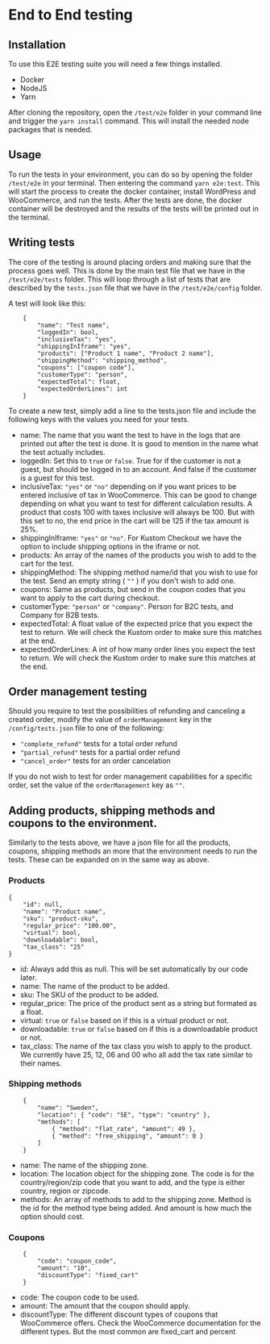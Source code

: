 # End to End testing

## Installation
To use this E2E testing suite you will need a few things installed.
- Docker
- NodeJS
- Yarn

After cloning the repository, open the `/test/e2e` folder in your command line and trigger the `yarn install` command. This will install the needed node packages that is needed.

## Usage
To run the tests in your environment, you can do so by opening the folder `/test/e2e` in your terminal. Then entering the command `yarn e2e:test`. This will start the process to create the docker container, install WordPress and WooCommerce, and run the tests. After the tests are done, the docker container will be destroyed and the results of the tests will be printed out in the terminal.

## Writing tests
The core of the testing is around placing orders and making sure that the process goes well. This is done by the main test file that we have in the `/test/e2e/tests` folder. This will loop through a list of tests that are described by the `tests.json` file that we have in the `/test/e2e/config` folder.

A test will look like this:
````
	{
		"name": "Test name",
		"loggedIn": bool,
		"inclusiveTax": "yes",
		"shippingInIframe": "yes",
		"products": ["Product 1 name", "Product 2 name"],
		"shippingMethod": "shipping_method",
		"coupons": ["coupon code"],
		"customerType": "person",
		"expectedTotal": float,
		"expectedOrderLines": int
	}
````
To create a new test, simply add a line to the tests.json file and include the following keys with the values you need for your tests.
- name: The name that you want the test to have in the logs that are printed out after the test is done. It is good to mention in the name what the test actually includes.
- loggedIn: Set this to `true` or `false`. True for if the customer is not a guest, but should be logged in to an account. And false if the customer is a guest for this test.
- inclusiveTax: `"yes"` or `"no"` depending on if you want prices to be entered inclusive of tax in WooCommerce. This can be good to change depending on what you want to test for different calculation results. A product that costs 100 with taxes inclusive will always be 100. But with this set to no, the end price in the cart will be 125 if the tax amount is 25%.
- shippingInIframe: `"yes"` or `"no"`. For Kustom Checkout we have the option to include shipping options in the iframe or not.
- products: An array of the names of the products you wish to add to the cart for the test.
- shippingMethod: The shipping method name/id that you wish to use for the test. Send an empty string ( `""` ) if you don't wish to add one.
- coupons: Same as products, but send in the coupon codes that you want to apply to the cart during checkout.
- customerType: `"person"` or `"company"`. Person for B2C tests, and Company for B2B tests.
- expectedTotal: A float value of the expected price that you expect the test to return. We will check the Kustom order to make sure this matches at the end.
- expectedOrderLines: A int of how many order lines you expect the test to return. We will check the Kustom order to make sure this matches at the end.

## Order management testing
Should you require to test the possibilities of refunding and canceling a created order, modify the value of `orderManagement` key in the `/config/tests.json` file to one of the following:

- `"complete_refund"` tests for a total order refund
- `"partial_refund"` tests for a partial order refund
- `"cancel_order"` tests for an order cancelation

If you do not wish to test for order management capabilities for a specific order, set the value of the `orderManagement` key as `""`.

## Adding products, shipping methods and coupons to the environment.
Similarly to the tests above, we have a json file for all the products, coupons, shipping methods an more that the environment needs to run the tests. These can be expanded on in the same way as above.

### Products
````
{
	"id": null,
	"name": "Product name",
	"sku": "product-sku",
	"regular_price": "100.00",
	"virtual": bool,
	"downloadable": bool,
	"tax_class": "25"
}
````
- id: Always add this as null. This will be set automatically by our code later.
- name: The name of the product to be added.
- sku: The SKU of the product to be added.
- regular_price: The price of the product sent as a string but formated as a float.
- virtual: `true` or `false` based on if this is a virtual product or not.
- downloadable: `true` or `false` based on if this is a downloadable product or not.
- tax_class: The name of the tax class you wish to apply to the product. We currently have 25, 12, 06 and 00 who all add the tax rate similar to their names.

### Shipping methods
````
	{
		"name": "Sweden",
		"location": { "code": "SE", "type": "country" },
		"methods": [
			{ "method": "flat_rate", "amount": 49 },
			{ "method": "free_shipping", "amount": 0 }
		]
	}
````
- name: The name of the shipping zone.
- location: The location object for the shipping zone. The code is for the country/region/zip code that you want to add, and the type is either country, region or zipcode.
- methods: An array of methods to add to the shipping zone. Method is the id for the method type being added. And amount is how much the option should cost.

### Coupons
````
	{ 
		"code": "coupon_code",
		"amount": "10", 
		"discountType": "fixed_cart" 
	}
````
- code: The coupon code to be used.
- amount: The amount that the coupon should apply.
- discountType: The different discount types of coupons that WooCommerce offers. Check the WooCommerce documentation for the different types. But the most common are fixed_cart and percent